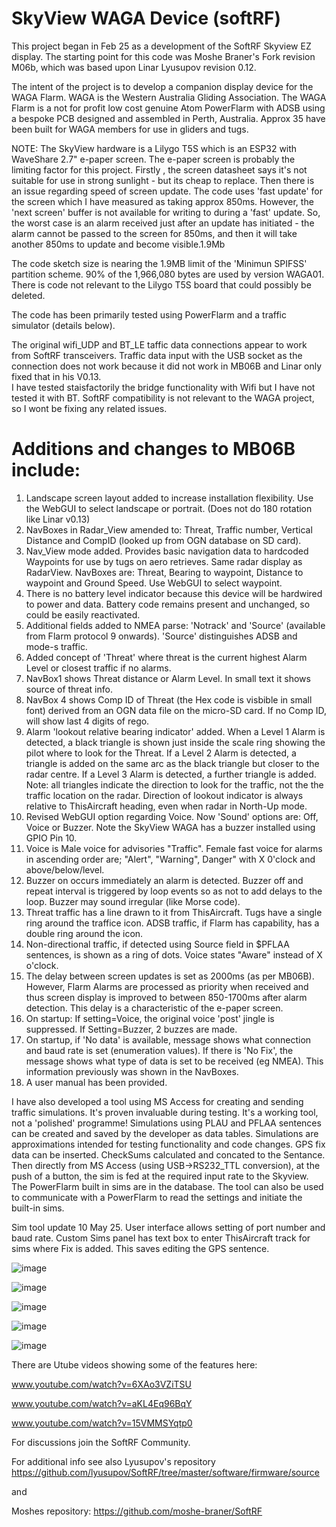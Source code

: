 # SkyView WAGA Device (softRF)

This project began in Feb 25 as a development of the SoftRF Skyview EZ display. The starting point for this code was Moshe Braner's Fork revision M06b, which was based upon Linar Lyusupov revision 0.12.

The intent of the project is to develop a companion display device for the WAGA Flarm.  WAGA is the Western Australia Gliding Association.  The WAGA Flarm is a not for profit low cost genuine Atom PowerFlarm with ADSB using a bespoke PCB designed and assembled in Perth, Australia.  Approx 35 have been built for WAGA members for use in gliders and tugs.

NOTE:  The SkyView hardware is a Lilygo T5S which is an ESP32 with WaveShare 2.7" e-paper screen.  The e-paper screen is probably the limiting factor for this project.  Firstly , the screen datasheet says it's not suitable for use in strong sunlight - but its cheap to replace.  Then there is an issue regarding speed of screen update.  The code uses 'fast update' for the screen which I have measured as taking approx 850ms. However, the 'next screen' buffer is not available for writing to during a 'fast' update.  So, the worst case is an alarm received just after an update has initiated - the alarm cannot be passed to the screen for 850ms, and then it will take another 850ms to update and become visible.1.9Mb 

The code sketch size is nearing the 1.9MB limit of the 'Minimun SPIFSS' partition scheme.  90% of the 1,966,080 bytes are used by version WAGA01.  There is code not relevant to the Lilygo T5S board that could possibly be deleted.

The code has been primarily tested using PowerFlarm and a traffic simulator (details below). 

The original wifi_UDP and BT_LE taffic data connections appear to work from SoftRF transceivers.  Traffic data input with the USB socket as the connection does not work because it did not work in MB06B and Linar only fixed that in his V0.13.  
I have tested staisfactorily the bridge functionality with Wifi but I have not tested it with BT. SoftRF compatibility is not relevant to the WAGA project, so I wont be fixing any related issues.

Additions and changes to MB06B include:
======================================
1.  Landscape screen layout added to increase installation flexibility.  Use the WebGUI to select landscape or portrait.  (Does not do 180 rotation like Linar v0.13)
2.  NavBoxes in Radar_View amended to:  Threat, Traffic number, Vertical Distance and CompID (looked up from OGN database on SD card).
3.  Nav_View mode added.  Provides basic navigation data to hardcoded Waypoints for use by tugs on aero retrieves. Same radar display
  as RadarView.  NavBoxes are: Threat, Bearing to waypoint, Distance to waypoint and Ground Speed. Use WebGUI to select waypoint.
4.  There is no battery level indicator because this device will be hardwired to power and data.  Battery code remains present and unchanged, so could be easily reactivated.
5.  Additional fields added to NMEA parse: 'Notrack' and 'Source' (available from Flarm protocol 9 onwards). 'Source' distinguishes ADSB and mode-s traffic.
6.  Added concept of 'Threat' where threat is the current highest Alarm Level or closest traffic if no alarms.
7.  NavBox1 shows Threat distance or Alarm Level. In small text it shows source of threat info.
8.  NavBox 4 shows Comp ID of Threat (the Hex code is visbible in small font) derived from an OGN data file on the micro-SD card.  If no Comp ID, will show last 4 digits of rego. 
9.  Alarm 'lookout relative bearing indicator' added.  When a Level 1 Alarm is detected, a black triangle is shown just inside the scale ring showing the pilot where
   to look for the Threat. If a Level 2 Alarm is detected, a triangle is added on the same arc as the black triangle but closer to the radar centre.
  If a Level 3 Alarm is detected, a further triangle is added.  Note: all triangles indicate the direction to look for the traffic, not the the traffic location on
  the radar.  Direction of lookout indicator is always relative to ThisAircraft heading, even when radar in North-Up mode.
10. Revised WebGUI option regarding Voice.  Now 'Sound' options are:  Off, Voice or Buzzer.  Note the SkyView WAGA has a buzzer installed using GPIO Pin 10.
11. Voice is Male voice for advisories "Traffic".  Female fast voice for alarms in ascending order are; "Alert", "Warning", Danger" with X 0'clock and above/below/level.
12. Buzzer on occurs immediately an alarm is detected. Buzzer off and repeat interval is triggered by loop events so as not to add delays to the loop. Buzzer may sound irregular (like Morse code).
13. Threat traffic has a line drawn to it from ThisAircraft.  Tugs have a single ring around the traffice icon. ADSB traffic, if Flarm has capability, has a double ring around the icon.
14. Non-directional traffic, if detected using Source field in $PFLAA sentences, is shown as a ring of dots. Voice states "Aware" instead of X o'clock.
15. The delay between screen updates is set as 2000ms (as per MB06B).  However, Flarm Alarms are processed as priority when received and thus screen display is improved to
    between 850-1700ms after alarm detection.  This delay is a characteristic of the e-paper screen.
16.  On startup:  If setting=Voice, the original voice 'post' jingle is suppressed.  If Setting=Buzzer, 2 buzzes are made.
17.  On startup, if 'No data' is available, message shows what connection and baud rate is set (enumeration values).  If there is 'No Fix', the message shows what type of data is set to be received (eg NMEA).
    This information previously was shown in the NavBoxes.
19.  A user manual has been provided.

I have also developed a tool using MS Access for creating and sending traffic simulations.  It's proven invaluable during testing.  It's a working tool, not a 'polished' programme!
Simulations using PLAU and PFLAA sentences can be created and saved by the developer as data tables.  Simulations are approximations intended for testing functionality and code changes.
GPS fix data can be inserted.  CheckSums calculated and concated to the Sentance.
Then directly from MS Access (using USB->RS232_TTL conversion), at the push of a button, the sim is fed at the required input rate to the Skyview.
The PowerFlarm built in sims are in the database.
The tool can also be used to communicate with a PowerFlarm to read the settings and initiate the built-in sims.

Sim tool update 10 May 25. User interface allows setting of port number and baud rate. 
Custom Sims panel has text box to enter ThisAircraft track for sims where Fix is added. This saves editing the GPS sentence.

![image](https://github.com/user-attachments/assets/d60e1500-8a59-4c47-92f7-ea86ffdb929e)

![image](https://github.com/user-attachments/assets/a36aabe8-a0b7-445a-a084-25a9363579ed)

![image](https://github.com/user-attachments/assets/0452630e-c46c-42e8-9fae-4a9853a871e2)

![image](https://github.com/user-attachments/assets/88cc1f16-41d7-473b-bf7f-df6781b72471)

![image](https://github.com/user-attachments/assets/a5d38270-ffc8-4bcc-a441-61fc425fd417)

There are Utube videos showing some of the features here:

www.youtube.com/watch?v=6XAo3VZiTSU

www.youtube.com/watch?v=aKL4Eq96BqY

www.youtube.com/watch?v=15VMMSYqtp0

For discussions join the SoftRF Community.

For additional info see also Lyusupov's repository   https://github.com/lyusupov/SoftRF/tree/master/software/firmware/source

and 

Moshes repository:   https://github.com/moshe-braner/SoftRF

